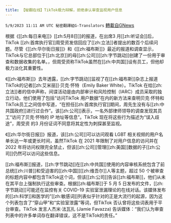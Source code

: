 ```yaml
---
title: 【秘翻在线】TikTok极力辩解，拒绝承认审查监视用户信息
---
```

`5/9/2023 11:11 AM UTC 秘密翻譯組G-Translators` [轉載自GNews](https://gnews.org/articles/1286039)

根据《[[zh:每日来电]]》[[zh:5月8日]]的报道，在出席3 月[[zh:听证会]]后，TikTok [[zh:首席执行官]]周受资发信回应了[[zh:立法]]者提出的数百个后续问题。尽管《[[zh:华尔街日报]]》和《[[zh:福布斯]]》最近的报道和调查显示，TikTok与它总部位于[[zh:北京]]的母[[zh:公司]][[zh:字节跳动]]创建了一份用于审查和数据收集的名单。，但周受资称TikTok虽然在[[zh:中共国]]设有员工，但他却极力淡化其重要性。

《[[zh:福布斯]]》去年透露，[[zh:字节跳动]]监视了在[[zh:福布斯]]杂志上报道TikTok的记者[[zh:艾米丽]]·贝克·怀特（Emily Baker White）。TikTok 在给[[zh:立法]]者的信中声称，间谍活动是由内部审计和风险控制（IARC）成员采取的独立行动，他们使用了包括“访问TikTok 用户数据”在内的新方法来查明贝克·怀特和TikTok员工之间信中写道，“在担任[[zh:首席执行官]]期间，周先生没有与[[zh:中共国政府]]进行过合作”。该[[zh:公司]]表示，一名外部律师领导的调查发现其员工“访问了贝克·怀特的 IP 地址等信息”。TikTok 现在将这些行为描述为“误入歧途”，周受资 的3 月份证词不同意将其定性为刺探甚至监视。

《[[zh:华尔街日报]]》报道，该[[zh:公司]]可以访问观看 LGBT 相关视频的用户名单长达一年或更长时间，虽然TikTok 在 2021 年限制了对用户信息的访问并在 2022 年将访问权限完全禁止，但该[[zh:公司]]管理[[zh:美国]]数据的子[[zh:公司]]仍然可以访问这些信息。

[[zh:福布斯]]报道，[[zh:字节跳动]]在[[zh:中共国]]使用的内容审核系统包含了前总统[[zh:川普]]和受迫害的[[zh:中国]][[zh:维吾尔]]人等主题，超过 50 个被审查的标题内容中都包含TikTok这个词，但该[[zh:公司]]告诉[[zh:福布斯]]，他们从未在其平台上强制执行这些审查。根据[[zh:福布斯]]于 5 月 5 日发布的文件，[[zh:字节跳动]]可能还在监控有关 COVID-19 实验室泄漏理论的在线对话。该媒体发布的[[zh:科学]]和医学的”[[zh:敏感词]]列表似乎针对的正是大流行的起源，因为这个列表包含了“穿山甲”和“实验室泄露”等词，但TikTok 否认曾将这些词表用于平台审查。TikTok 发言人杰米·法瓦扎 (Jamie Favazza) 告诉媒体：“我们认为审查列表中的许多单词存在翻译错误，这不是TikTok的责任。”
